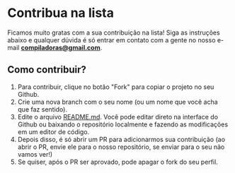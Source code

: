 # Contribua na lista

Ficamos muito gratas com a sua contribuição na lista! Siga as instruções abaixo e qualquer dúvida é só entrar em contato com a gente no nosso e-mail **compiladoras@gmail.com**.

## Como contribuir?

1. Para contribuir, clique no botão "Fork" para copiar o projeto no seu Github.
2. Crie uma nova branch com o seu nome (ou um nome que você acha que faz sentido).
3. Edite o arquivo [README.md](README.md). Você pode editar direto na interface do Github ou baixando o repositório localmente e fazendo as modificações em um editor de código.
4. Depois disso, é só abrir um PR para adicionarmos sua contribuição (ao abrir o PR, envie ele para o nosso repositório, se enviar para o seu não vamos ver!)
5. Se quiser, após o PR ser aprovado, pode apagar o fork do seu perfil.

